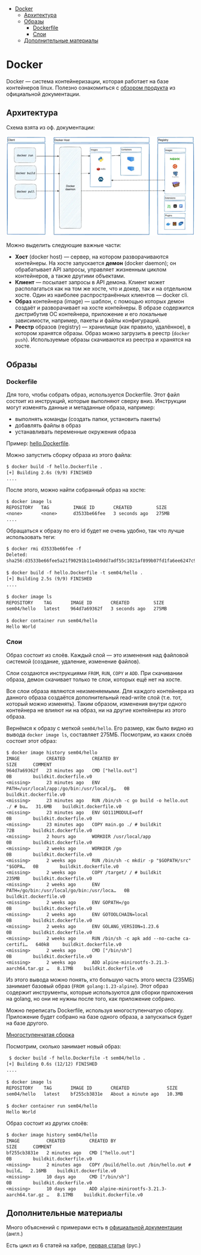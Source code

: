 - [Docker](#docker)
  - [Архитектура](#архитектура)
  - [Образы](#образы)
    - [Dockerfile](#dockerfile)
    - [Слои](#слои)
  - [Дополнительные материалы](#дополнительные-материалы)


# Docker

Docker — система контейнеризации, которая работает на базе контейнеров linux. Полезно ознакомиться с [обзором продукта](https://docs.docker.com/get-started/docker-overview/) из официальной документации.

## Архитектура

Схема взята из оф. документации:

![architecture](img/2/docker-architecture.png)

Можно выделить следующие важные части:

- **Хост** (docker host) — сервер, на котором разворачиваются контейнеры. На хосте запускается **демон** (docker daemon); он обрабатывает API запросы, управляет жизненным циклом контейнеров, а также другими объектами.
- **Клиент** — посылает запросы в API демона. Клиент может располагаться как на том же хосте, что и докер, так и на отдельном хосте. Один из наиболее распространённых клиентов — docker cli.
- **Образ** контейнера (image) — шаблон, с помощью которых демон создаёт и разворачивает на хосте контейнеры. В образе содержится дистрибутив ОС контейнера, приложение и его локальные зависимости, например, пакеты и файлы конфигураций. 
- **Реестр** образов (registry) — хранилище (как правило, удалённое), в котором хранятся образы. Образ можно загрузить в реестр (`docker push`). Используемые образы скачиваются из реестра и хранятся на хосте. 

## Образы

### Dockerfile

Для того, чтобы собрать образ, используется Dockerfile. Этот файл состоит из инструкций, которые выполняют сверху вниз. Инструкции могут изменять данные и метаданные образа, например:

- выполнять команды (создать папки, установить пакеты)
- добавлять файлы в образ
- устанавливать переменные окружения образа

Пример: [hello.Dockerfile](../code/part2/it1/hello.Dockerfile).

Можно запустить сборку образа из этого файла:

```shell
$ docker build -f hello.Dockerfile .
[+] Building 2.6s (9/9) FINISHED
....
```

После этого, можно найти собранный образ на хосте:

```shell
$ docker image ls
REPOSITORY   TAG         IMAGE ID       CREATED         SIZE
<none>       <none>      d3533be66fee   3 seconds ago   275MB
....
```

Обращаться к образу по его id будет не очень удобно, так что лучше использовать теги:

```shell
$ docker rmi d3533be66fee -f
Deleted: sha256:d3533be66fee5a21f90291b11e4b9dd7adf55c1021af899b07fd1fa6ee6247c9

$ docker build -f hello.Dockerfile -t sem04/hello .
[+] Building 2.5s (9/9) FINISHED
....

$ docker image ls
REPOSITORY    TAG       IMAGE ID       CREATED         SIZE
sem04/hello   latest    964d7a69362f   3 seconds ago   275MB

$ docker container run sem04/hello
Hello World
```

### Слои

Образ состоит из слоёв. Каждый слой — это изменения над файловой системой (создание, удаление, изменение файлов). 

Слои создаются инструкциями `FROM`, `RUN`, `COPY` и `ADD`. При скачивании образа, демон скачивает только те слои, которых ещё нет на хосте. 

Все слои образа являются неизменяемыми. Для каждого контейнера из данного образа создаётся дополнительный read-write слой (т.е. тот, который можно изменять). Таким образом, изменения внутри одного контейнера не влияют ни на образ, ни на другие контейнеры из этого образа.

Вернёмся к образу с меткой `sem04/hello`. Его размер, как было видно из вывода `docker image ls`, составляет 275МБ. Посмотрим, из каких слоёв состоит этот образ:

```
$ docker image history sem04/hello
IMAGE          CREATED          CREATED BY                                      SIZE      COMMENT
964d7a69362f   23 minutes ago   CMD ["hello.out"]                               0B        buildkit.dockerfile.v0
<missing>      23 minutes ago   ENV PATH=/usr/local/app:/go/bin:/usr/local/g…   0B        buildkit.dockerfile.v0
<missing>      23 minutes ago   RUN /bin/sh -c go build -o hello.out ./ # bu…   31.6MB    buildkit.dockerfile.v0
<missing>      23 minutes ago   ENV GO111MODULE=off                             0B        buildkit.dockerfile.v0
<missing>      23 minutes ago   COPY main.go ./ # buildkit                      72B       buildkit.dockerfile.v0
<missing>      2 hours ago      WORKDIR /usr/local/app                          0B        buildkit.dockerfile.v0
<missing>      2 weeks ago      WORKDIR /go                                     0B        buildkit.dockerfile.v0
<missing>      2 weeks ago      RUN /bin/sh -c mkdir -p "$GOPATH/src" "$GOPA…   0B        buildkit.dockerfile.v0
<missing>      2 weeks ago      COPY /target/ / # buildkit                      235MB     buildkit.dockerfile.v0
<missing>      2 weeks ago      ENV PATH=/go/bin:/usr/local/go/bin:/usr/loca…   0B        buildkit.dockerfile.v0
<missing>      2 weeks ago      ENV GOPATH=/go                                  0B        buildkit.dockerfile.v0
<missing>      2 weeks ago      ENV GOTOOLCHAIN=local                           0B        buildkit.dockerfile.v0
<missing>      2 weeks ago      ENV GOLANG_VERSION=1.23.6                       0B        buildkit.dockerfile.v0
<missing>      2 weeks ago      RUN /bin/sh -c apk add --no-cache ca-certifi…   640kB     buildkit.dockerfile.v0
<missing>      2 weeks ago      CMD ["/bin/sh"]                                 0B        buildkit.dockerfile.v0
<missing>      2 weeks ago      ADD alpine-minirootfs-3.21.3-aarch64.tar.gz …   8.17MB    buildkit.dockerfile.v0
```

Из этого вывода можно понять, кто большую часть этого места (235МБ) занимает базовый образ (`FROM golang:1.23-alpine`). Этот образ содержит инструменты, которые используются для сборки приложения на golang, но они не нужны после того, как приложение собрано.

Можно переписать Dockerfile, используя многоступенчатую сборку. Приложение будет собрано на базе одного образа, а запускаться будет на базе другого.

[Многоступенчатая сборка](../code/part2/it2/hello.Dockerfile)

Посмотрим, сколько занимает новый образ:

```shell
 $ docker build -f hello.Dockerfile -t sem04/hello .
[+] Building 0.6s (12/12) FINISHED 
....

$ docker image ls           
REPOSITORY    TAG       IMAGE ID       CREATED              SIZE
sem04/hello   latest    bf255cb3831e   About a minute ago   10.3MB

$ docker container run sem04/hello
Hello World
```

Образ состоит из других слоёв:

```
$ docker image history sem04/hello
IMAGE          CREATED         CREATED BY                                      SIZE      COMMENT
bf255cb3831e   2 minutes ago   CMD ["hello.out"]                               0B        buildkit.dockerfile.v0
<missing>      2 minutes ago   COPY /build/hello.out /bin/hello.out # build…   2.16MB    buildkit.dockerfile.v0
<missing>      10 days ago     CMD ["/bin/sh"]                                 0B        buildkit.dockerfile.v0
<missing>      10 days ago     ADD alpine-minirootfs-3.21.3-aarch64.tar.gz …   8.17MB    buildkit.dockerfile.v0
```

## Дополнительные материалы

Много объяснений с примерами есть в [официальной документации](https://docs.docker.com/get-started/docker-concepts/building-images/understanding-image-layers/) (англ.)

Есть цикл из 6 статей на хабре, [первая статья](https://habr.com/ru/companies/ruvds/articles/438796/) (рус.)
